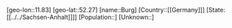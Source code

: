 ﻿---
location: [52.27,11.83]
type: City
tags:
- geo/City


SpocWebEntityId: 29408
isDeleted: false
confidential: public

---
[geo-lon::11.83]
[geo-lat::52.27]
[name::Burg]
[Country::[[Germany]]]
[State:[[../../Sachsen-Anhalt]]]]
[Population::]
[Unknown::]

